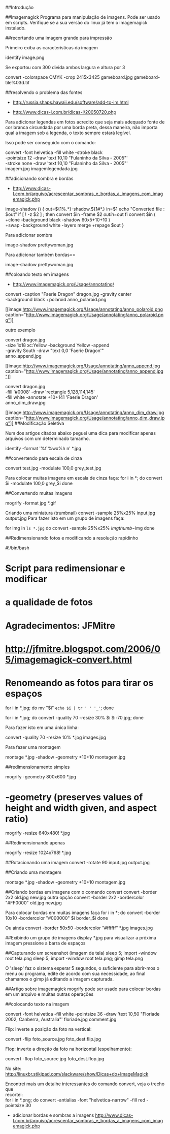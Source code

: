 ##Introdução

##Imagemagick
Programa para manipulação de imagens. Pode ser usado em scripts. Verifique se
a sua versão do linux já tem o imagemagick instalado.

##recortando uma imagem grande para impressão

Primeiro exiba as características da imagem

   identify image.png

Se exportou com 300 divida ambos largura e altura por 3

convert -colorspace CMYK -crop 2415x3425 gameboard.jpg gameboard-tile%03d.tif


##resolvendo o problema das fontes
* http://russia.shaps.hawaii.edu/software/add-to-im.html

* http://www.dicas-l.com.br/dicas-l/20050720.php

Para adicionar legendas em fotos acredito que seja mais adequado fonte de cor
branca circundada por uma borda preta, dessa maneira, não importa qual a imagem
sob a legenda, o texto sempre estará legível.

Isso pode ser conseguido com o comando:

convert -font helvetica -fill white -stroke black            \
  -pointsize 12 -draw 'text 10,10 "Fulaninho da Silva - 2005"' \
  -stroke none -draw 'text 10,10 "Fulaninho da Silva - 2005"'  \
  imagem.jpg imagemlegendada.jpg

##adicionando sombra e bordas
* http://www.dicas-l.com.br/arquivo/acrescentar_sombras_e_bordas_a_imagens_com_imagemagick.php

 image-shadow () {
    out=${1%.*}-shadow.${1#*.}
    in=$1
    echo "Converted file : $out"
    if [ ! -z $2 ] ; then
      convert $in -frame $2 $out
      in=$out
    fi
    convert $in \( +clone -background black -shadow 60x5+10+10 \) \
      +swap -background white -layers merge +repage $out
  }

Para adicionar sombra

 image-shadow prettywoman.jpg

Para adicionar também bordas==

 image-shadow prettywoman.jpg

##coloando texto em imagens
* http://www.imagemagick.org/Usage/annotating/

convert -caption "Faerie Dragon" dragon.jpg -gravity center \
           -background black +polaroid anno_polaroid.png

[[image:http://www.imagemagick.org/Usage/annotating/anno_polaroid.png caption="http://www.imagemagick.org/Usage/annotating/anno_polaroid.png"]]

outro exemplo

convert dragon.jpg \
          -size 1x18 xc:Yellow  -background Yellow  -append \
          -gravity South -draw "text 0,0 'Faerie Dragon'" \
          anno_append.jpg

[[image:http://www.imagemagick.org/Usage/annotating/anno_append.jpg caption="http://www.imagemagick.org/Usage/annotating/anno_append.jpg"]]

 convert dragon.jpg \
          -fill '#0008' -draw 'rectangle 5,128,114,145' \
          -fill white   -annotate +10+141 'Faerie Dragon' \
          anno_dim_draw.jpg

[[image:http://www.imagemagick.org/Usage/annotating/anno_dim_draw.jpg caption="http://www.imagemagick.org/Usage/annotating/anno_dim_draw.jpg"]]
##Modificação Seletiva

Num dos artigos citados abaixo peguei uma dica para modificar apenas arquivos com um determinado tamanho.

identify -format '%f %wx%h n' *.jpg

##convertendo para escala de cinza

convert test.jpg -modulate 100,0 grey_test.jpg

Para colocar muitas imagens em escala de cinza faça:
for i in *; do
convert $i -modulate 100,0 grey_$i
done

##Convertendo muitas imagens

mogrify -format jpg *.gif

Criando uma miniatura (trumbnail)
convert -sample 25%x25% input.jpg output.jpg
Para fazer isto em um grupo de imagens faça:

for img in `ls *.jpg`
do
convert -sample 25%x25% $img thumb-$img
done

##Redimensionando fotos e modificando a resolução rapidinho

#!/bin/bash
# Script para redimensionar e modificar
# a qualidade de fotos
#
# Agradecimentos: JFMitre
# http://jfmitre.blogspot.com/2006/05/imagemagick-convert.html

# Renomeando as fotos para tirar os espaços
for i in *.jpg; do mv "$i" `echo $i | tr ' ' '_'`; done

for i in *.jpg; do
convert -quality 70 -resize 30% $i $i-70.jpg;
done

Para fazer isto em uma única linha:

  convert -quality 70 -resize 10% *.jpg images.jpg

Para fazer uma montagem

   montage *.jpg -shadow -geometry +10+10 montagem.jpg

##redimensionamento simples

mogrify -geometry 800x600 *.jpg
# -geometry (preserves values of height and width given, and aspect ratio)

mogrify -resize 640x480! *.jpg

##Redimensionando apenas

mogrify -resize 1024x768! *.jpg

##Rotacionando uma imagem
convert -rotate 90 input.jpg output.jpg

##Criando uma montagem

montage *.jpg -shadow -geometry +10+10 montagem.jpg

##Criando bordas em imagens com o comando convert
convert -border 2x2 old.jpg new.jpg
outra opção
convert -border 2x2 -bordercolor "#FF0000" old.jpg new.jpg

Para colocar bordas em muitas imagens faça
for i in *; do
convert -border 10x10 -bordercolor "#000000" $i border_$i
done

Ou ainda
convert -border 50x50 -bordercolor "#ffffff" *.jpg images.jpg

##Exibindo um grupo de imagens
display *.jpg
para visualizar a próxima imagem pressione a barra de espaços

##Capturando um screenshot (imagem de tela)
sleep 5; import -window root tela.png
sleep 5; import -window root tela.png; gimp tela.png

O 'sleep' faz o sistema esperar 5 segundos, o suficiente para abrir-mos o menu
ou programa, edite de acordo com sua necessidade, ao final chamamos o gimp já
editando a imagem capturada.

##Artigo sobre imagemagick
mogrify pode ser usado para colocar bordas em um arquivo e muitas outras operações

##colocando texto na imagem

convert -font helvetica -fill white -pointsize 36
-draw 'text 10,50 "Floriade 2002, Canberra, Australia"'
floriade.jpg comment.jpg

Flip: inverte a posição da foto na vertical:

  convert -flip foto_source.jpg foto_dest.flip.jpg

Flop: inverte a direção da foto na horizontal (espelhamento):

  convert -flop foto_source.jpg foto_dest.flop.jpg

No site: http://linuxbr.stikipad.com/slackware/show/Dicas+do+ImageMagick

Encontrei mais um detalhe interessantes do comando convert, veja o trecho que<br>
recortei: <br>
<verbatim>
for i in *.png; do convert -antialias -font "helvetica-narrow"
-fill red -pointsize 30

* adicionar bordas e sombras a imagens
http://www.dicas-l.com.br/arquivo/acrescentar_sombras_e_bordas_a_imagens_com_imagemagick.php
